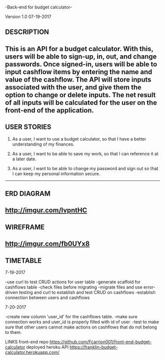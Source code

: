 -Back-end for budget calculator-

Version 1.0
07-19-2017

DESCRIPTION
--------
  This is an API for a budget calculator. With this, users will be able to
sign-up, in, out, and change passwords. Once signed-in, users will be able
to input cashflow items by entering the name and value of the cashflow.
The API will store inputs associated with the user, and give them the option to
change or delete inputs. The net result of all inputs will be calculated for
the user on the front-end of the application.
--------

USER STORIES
--------
1. As a user, I want to use a budget calculator, so that I have a better
   understanding of my finances.

2. As a user, I want to be able to save my work, so that I can reference it at
   a later date.

3. As a user, I want to be able to change my password and sign out so that I can
   keep my personal information secure.
--------

ERD DIAGRAM
--------
http://imgur.com/IvpntHC
--------

WIREFRAME
--------
http://imgur.com/fb0UYx8
--------

TIMETABLE
--------
7-19-2017

-use curl to test CRUD actions for user table
-generate scaffold for cashflows table
-check files before migrating
-migrate files and use error-driven testing and curl to establish and
 test CRUD on cashflows
-establish connection between users and cashflows

7-20-2017

-create new column 'user_id' for the cashflows table.
-make sure connection works and user_id is properly filled with id of user.
-test to make sure that other users cannot make actions on cashflows that do not
 belong to them.

LINKS
front-end repo
https://github.com/Fcarrion001/front-end-budget-calculator
deployed heroku API
https://franklin-budget-calculator.herokuapp.com/
